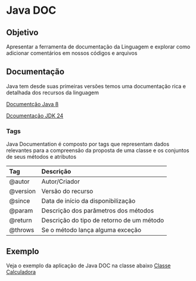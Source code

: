 # **Java DOC**

## **Objetivo**

Apresentar a ferramenta de documentação da Linguagem e explorar como adicionar comentários em nossos códigos e arquivos

## Documentação

Java tem desde suas primeiras versões temos uma documentação rica e detalhada dos recursos da linguagem

[Documentção Java 8](https://docs.oracle.com/javase/8/docs/api/)

[Dcoumentação JDK 24](https://docs.oracle.com/en/java/javase/24/)

### Tags

Java Documentation é composto por tags que representam dados relevantes para a compreensão da proposta de uma classe e os conjuntos de seus métodos e atributos

| Tag | Descrição |
|:----|:----------|
|@autor|Autor/Criador|
|@version|Versão do recurso|
|@since|Data de início da disponibilização|
|@param|Descrição dos parâmetros dos métodos|
|@return|Descrição do tipo de retorno de um método|
|@throws|Se o método lança alguma exceção|

## Exemplo
Veja o exemplo da aplicação de Java DOC na classe abaixo
[Classe Calculadora](src\edu\walteir\tema\javadoc\praticando\Calculadora.java)